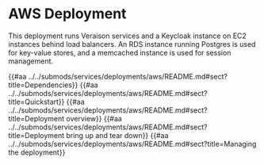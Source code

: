 # AWS Deployment

This deployment runs Veraison services and a Keycloak instance on EC2 instances
behind load balancers. An RDS instance running Postgres is used for key-value
stores, and a memcached instance is used for session management.

{{#aa ../../submods/services/deployments/aws/README.md#sect?title=Dependencies}}
{{#aa ../../submods/services/deployments/aws/README.md#sect?title=Quickstart}}
{{#aa ../../submods/services/deployments/aws/README.md#sect?title=Deployment overview}}
{{#aa ../../submods/services/deployments/aws/README.md#sect?title=Deployment bring up and tear down}}
{{#aa ../../submods/services/deployments/aws/README.md#sect?title=Managing the deployment}}
